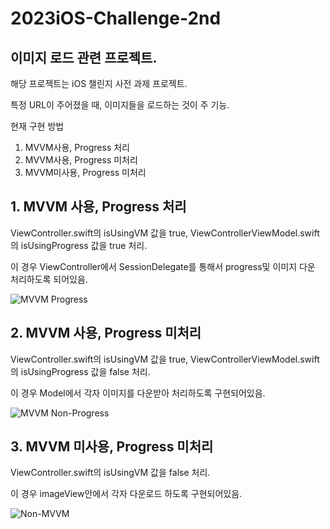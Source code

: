 # 2023iOS-Challenge-2nd

## 이미지 로드 관련 프로젝트.
해당 프로젝트는 iOS 챌린지 사전 과제 프로젝트.

특정 URL이 주어졌을 때, 이미지들을 로드하는 것이 주 기능.

현재 구현 방법
1. MVVM사용, Progress 처리
2. MVVM사용, Progress 미처리
3. MVVM미사용, Progress 미처리

## 1. MVVM 사용, Progress 처리
ViewController.swift의 isUsingVM 값을 true, ViewControllerViewModel.swift의 isUsingProgress 값을 true 처리.

이 경우 ViewController에서 SessionDelegate를 통해서 progress및 이미지 다운 처리하도록 되어있음.

![MVVM Progress](https://user-images.githubusercontent.com/37360920/223026265-0ef3f09e-05a9-4781-86b6-b76674523e7a.gif)

## 2. MVVM 사용, Progress 미처리
ViewController.swift의 isUsingVM 값을 true, ViewControllerViewModel.swift의 isUsingProgress 값을 false 처리.

이 경우 Model에서 각자 이미지를 다운받아 처리하도록 구현되어있음.

![MVVM Non-Progress](https://user-images.githubusercontent.com/37360920/223026133-cbe867a6-a654-4552-af79-9866f1aabf86.gif)

## 3. MVVM 미사용, Progress 미처리
ViewController.swift의 isUsingVM 값을 false 처리.

이 경우 imageView안에서 각자 다운로드 하도록 구현되어있음.

![Non-MVVM](https://user-images.githubusercontent.com/37360920/223026309-dcd39270-1302-499a-90fb-55b454f4fab2.gif)



